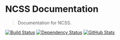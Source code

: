 NCSS Documentation
==================

> Documentation for NCSS.

[![Build Status](https://img.shields.io/travis/redaxmedia/ncss-documentation.svg)](https://travis-ci.org/redaxmedia/ncss-documentation)
[![Dependency Status](https://gemnasium.com/badges/github.com/redaxmedia/ncss-documentation.svg)](https://gemnasium.com/github.com/redaxmedia/ncss-documentation)
[![GitHub Stats](https://img.shields.io/badge/github-stats-ff5500.svg)](http://githubstats.com/redaxmedia/ncss-documentation)
